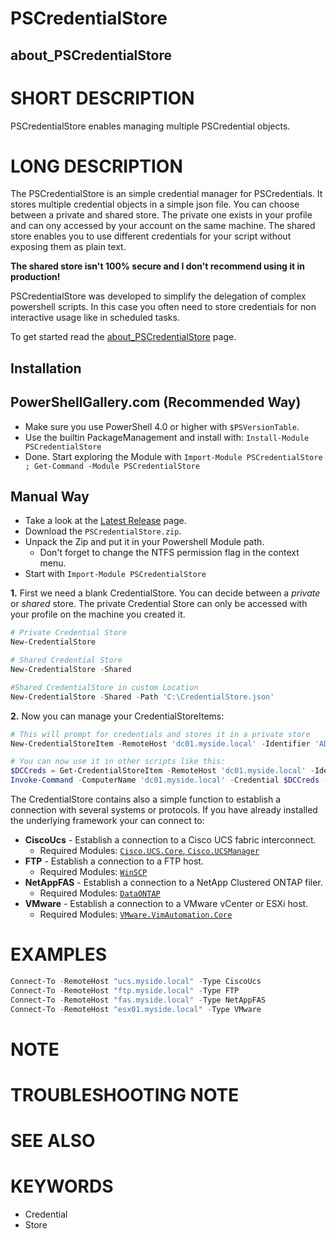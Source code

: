 ﻿# PSCredentialStore
## about_PSCredentialStore


# SHORT DESCRIPTION
PSCredentialStore enables managing multiple PSCredential objects.


# LONG DESCRIPTION
The PSCredentialStore is an simple credential manager for PSCredentials. It stores multiple credential objects in a
simple json file. You can choose between a private and shared store. The private one exists in your profile and can
ony accessed by your account on the same machine. The shared store enables you to use different credentials for your
script without exposing them as plain text.

**The shared store isn't 100% secure and I don't recommend using it in production!**

PSCredentialStore was developed to simplify the delegation of complex powershell scripts. In this case you often
need to store credentials for non interactive usage like in scheduled tasks.

To get started read the [about_PSCredentialStore](/src/en-US/about_PSCredential.help.txt) page.


## Installation

## PowerShellGallery.com (Recommended Way)

* Make sure you use PowerShell 4.0 or higher with `$PSVersionTable`.
* Use the builtin PackageManagement and install with: `Install-Module PSCredentialStore`
* Done. Start exploring the Module with `Import-Module PSCredentialStore ; Get-Command -Module PSCredentialStore`

## Manual Way

* Take a look at the [Latest Release](https://github.com/OCram85/PSCredentialStore/releases/latest) page.
* Download the `PSCredentialStore.zip`.
* Unpack the Zip and put it in your Powershell Module path.
  * Don't forget to change the NTFS permission flag in the context menu.
* Start with `Import-Module PSCredentialStore`

**1.** First we need a blank CredentialStore. You can decide between a *private* or *shared* store. The private
Credential Store can only be accessed with your profile on the machine you created it.
```powershell
# Private Credential Store
New-CredentialStore

# Shared Credential Store
New-CredentialStore -Shared

#Shared CredentialStore in custom Location
New-CredentialStore -Shared -Path 'C:\CredentialStore.json'
```

**2.** Now you can manage your CredentialStoreItems:
```powershell
# This will prompt for credentials and stores it in a private store
New-CredentialStoreItem -RemoteHost 'dc01.myside.local' -Identifier 'AD'

# You can now use it in other scripts like this:
$DCCreds = Get-CredentialStoreItem -RemoteHost 'dc01.myside.local' -Identifier 'AD'
Invoke-Command -ComputerName 'dc01.myside.local' -Credential $DCCreds -ScripBlock {Get-Process}
```

The CredentialStore contains also a simple function to establish a connection with several systems or protocols.
If you have already installed the underlying framework your can connect to:

* **CiscoUcs** - Establish a connection to a Cisco UCS fabric interconnect.
  * Required Modules: [`Cisco.UCS.Core`, `Cisco.UCSManager`](https://software.cisco.com/download/release.html?i=!y&mdfid=286305108&softwareid=284574017&release=2.1.1)
* **FTP** - Establish a connection to a FTP host.
  * Required Modules: [`WinSCP`](https://www.powershellgallery.com/packages/WinSCP)
* **NetAppFAS** - Establish a connection to a NetApp Clustered ONTAP filer.
  * Required Modules: [`DataONTAP`](http://mysupport.netapp.com/tools/info/ECMLP2310788I.html?productID=61926)
* **VMware** - Establish a connection to a VMware vCenter or ESXi host.
  * Required Modules: [`VMware.VimAutomation.Core`](https://www.powershellgallery.com/packages/VMware.PowerCLI)

# EXAMPLES
```powershell
Connect-To -RemoteHost "ucs.myside.local" -Type CiscoUcs
Connect-To -RemoteHost "ftp.myside.local" -Type FTP
Connect-To -RemoteHost "fas.myside.local" -Type NetAppFAS
Connect-To -RemoteHost "esx01.myside.local" -Type VMware
```

# NOTE


# TROUBLESHOOTING NOTE


# SEE ALSO


# KEYWORDS

- Credential
- Store
